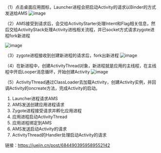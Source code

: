 
（1）点击桌面应用图标，Launcher进程会把启动Activity的请求以Binder的方式发送给AMS
![image](https://user-images.githubusercontent.com/67937122/161364135-c4fa719a-8cd8-4c0d-8961-9099b19eb6cf.png)


（2）AMS接受到请求后，会交给ActivityStarter处理Intent和Flag相关信息，然后交给ActivityStack处理Activity进栈相关流程，并已socket方式请求zygote进程fork新进程

![image](https://user-images.githubusercontent.com/67937122/161364164-5ee821ae-f2b3-4304-a7eb-3ae4e7a29013.png)


（3）zygote进程接收到创建新进程的请求后，fork出新进程
![image](https://user-images.githubusercontent.com/67937122/161364199-660c1c41-96ad-4163-a584-908f42d2fd1f.png)



（4）在新进程中，创建ActivityThread对象，新进程就是应用的主线程，在主线程中开启Looper消息循环，开始创建Activity
![image](https://user-images.githubusercontent.com/67937122/161364276-4a254512-b45f-4523-9e18-d64e25e605e0.png)


（5）ActivityThread通过ClassLoader去加载Activity，创建Activity实例，并回调Activity的oncreate方法，完成Activity的启动。


1. Launcher进程请求AMS
2. AMS发送创建应用进程请求
3. Zygote进程接受请求并孵化应用进程
4. 应用进程启动ActivityThread
5. 应用进程绑定到AMS
6. AMS发送启动Activity的请求
7. ActivityThread的Handler处理启动Activity的请求


链接：https://juejin.cn/post/6844903959589552142
